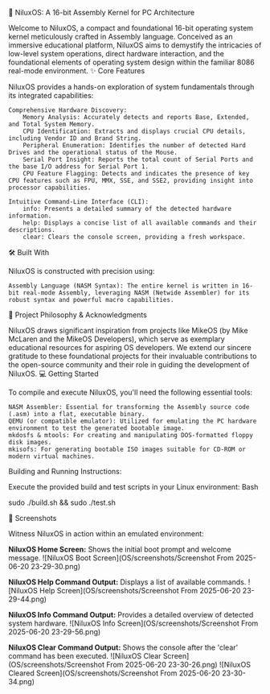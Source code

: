 🚀 NiluxOS: A 16-bit Assembly Kernel for PC Architecture

Welcome to NiluxOS, a compact and foundational 16-bit operating system kernel meticulously crafted in Assembly language. Conceived as an immersive educational platform, NiluxOS aims to demystify the intricacies of low-level system operations, direct hardware interaction, and the foundational elements of operating system design within the familiar 8086 real-mode environment.
✨ Core Features

NiluxOS provides a hands-on exploration of system fundamentals through its integrated capabilities:

    Comprehensive Hardware Discovery:
        Memory Analysis: Accurately detects and reports Base, Extended, and Total System Memory.
        CPU Identification: Extracts and displays crucial CPU details, including Vendor ID and Brand String.
        Peripheral Enumeration: Identifies the number of detected Hard Drives and the operational status of the Mouse.
        Serial Port Insight: Reports the total count of Serial Ports and the base I/O address for Serial Port 1.
        CPU Feature Flagging: Detects and indicates the presence of key CPU features such as FPU, MMX, SSE, and SSE2, providing insight into processor capabilities.

    Intuitive Command-Line Interface (CLI):
        info: Presents a detailed summary of the detected hardware information.
        help: Displays a concise list of all available commands and their descriptions.
        clear: Clears the console screen, providing a fresh workspace.

🛠️ Built With

NiluxOS is constructed with precision using:

    Assembly Language (NASM Syntax): The entire kernel is written in 16-bit real-mode Assembly, leveraging NASM (Netwide Assembler) for its robust syntax and powerful macro capabilities.

🎯 Project Philosophy & Acknowledgments

NiluxOS draws significant inspiration from projects like MikeOS (by Mike McLaren and the MikeOS Developers), which serve as exemplary educational resources for aspiring OS developers. We extend our sincere gratitude to these foundational projects for their invaluable contributions to the open-source community and their role in guiding the development of NiluxOS.
💻 Getting Started

To compile and execute NiluxOS, you'll need the following essential tools:

    NASM Assembler: Essential for transforming the Assembly source code (.asm) into a flat, executable binary.
    QEMU (or compatible emulator): Utilized for emulating the PC hardware environment to test the generated bootable image.
    mkdosfs & mtools: For creating and manipulating DOS-formatted floppy disk images.
    mkisofs: For generating bootable ISO images suitable for CD-ROM or modern virtual machines.

Building and Running Instructions:

Execute the provided build and test scripts in your Linux environment:
Bash

sudo ./build.sh && sudo ./test.sh

📸 Screenshots

Witness NiluxOS in action within an emulated environment:

**NiluxOS Home Screen:** Shows the initial boot prompt and welcome message.
![NiluxOS Boot Screen](OS/screenshots/Screenshot From 2025-06-20 23-29-30.png)

**NiluxOS Help Command Output:** Displays a list of available commands.
![NiluxOS Help Screen](OS/screenshots/Screenshot From 2025-06-20 23-29-44.png)

**NiluxOS Info Command Output:** Provides a detailed overview of detected system hardware.
![NiluxOS Info Screen](OS/screenshots/Screenshot From 2025-06-20 23-29-56.png)

**NiluxOS Clear Command Output:** Shows the console after the 'clear' command has been executed.
![NiluxOS Clear Screen](OS/screenshots/Screenshot From 2025-06-20 23-30-26.png)
![NiluxOS Cleared Screen](OS/screenshots/Screenshot From 2025-06-20 23-30-34.png)
    
